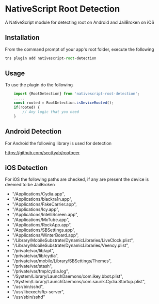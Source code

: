 # NativeScript Root Detection

A NativeScript module for detecting root on Android and JailBroken on iOS

## Installation

From the command prompt of your app's root folder, execute the following

```javascript
tns plugin add nativescript-root-detection
```

## Usage 

To use the plugin do the following
	
```javascript
	import {RootDetection} from 'nativescript-root-detection';
	.....
	const rooted = RootDetection.isDeviceRooted();
	if(rooted) {
	    // Any logic that you need
	}
```
## Android Detection

For Android the following library is used for detection 

https://github.com/scottyab/rootbeer
    
## iOS Detection

For iOS the following paths are checked, if any are present the device is deemed to be JailBroken
* "/Applications/Cydia.app", 
* "/Applications/blackra1n.app",
* "/Applications/FakeCarrier.app",
* "/Applications/Icy.app",
* "/Applications/IntelliScreen.app",
* "/Applications/MxTube.app",
* "/Applications/RockApp.app",
* "/Applications/SBSettings.app",
* "/Applications/WinterBoard.app",
* "/Library/MobileSubstrate/DynamicLibraries/LiveClock.plist",
* "/Library/MobileSubstrate/DynamicLibraries/Veency.plist",
* "/private/var/lib/apt",
* "/private/var/lib/cydia",
* "/private/var/mobile/Library/SBSettings/Themes",
* "/private/var/stash",
* "/private/var/tmp/cydia.log",
* "/System/Library/LaunchDaemons/com.ikey.bbot.plist",
* "/System/Library/LaunchDaemons/com.saurik.Cydia.Startup.plist",
* "/usr/bin/sshd",
* "/usr/libexec/sftp-server",
* "/usr/sbin/sshd"
